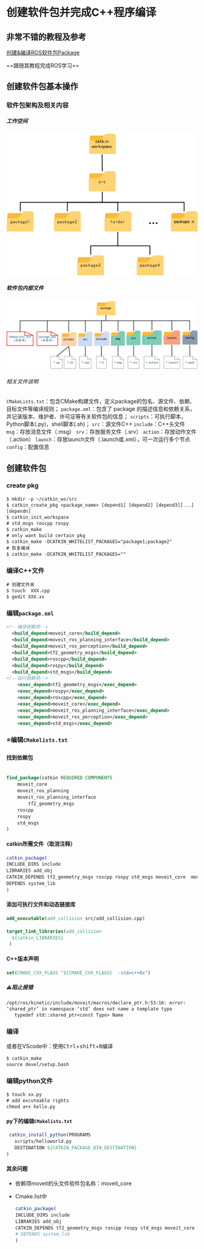 # 创建软件包并完成C++程序编译

## 非常不错的教程及参考

[创建&编译ROS软件包Package](https://blog.csdn.net/CynalFly/article/details/125637949)

==跟随其教程完成ROS学习==

## 创建软件包基本操作

### 软件包架构及相关内容

##### 工作空间

![6ef01066c85e4f0ca73ec906f5880295-1689758946779-2-1691467518086-1](../../../../assets/38_6ef01066c85e4f0ca73ec906f5880295-1689758946779-2-1691467518086-1.png)

##### 软件包内部文件

![a3683819b3314ef191031cd9e26936b1-1691467525412-3](../../../../assets/39_a3683819b3314ef191031cd9e26936b1-1691467525412-3.png)

###### 相关文件说明

`CMakeLists.txt`：包含CMake构建文件，定义package的包名、源文件、依赖、目标文件等编译规则；
`package.xml`：包含了 package 的描述信息和依赖关系，并记录版本、维护者、许可证等有关软件包的信息；
`scripts`：可执行脚本，Python脚本(.py)，shell脚本(.sh)；
`src`：源文件C++
`include`：C++头文件
`msg`：存放消息文件（.msg）
`srv`：存放服务文件（.srv）
`action`：存放动作文件（.action）
`launch`：存放launch文件（.launch或.xml），可一次运行多个节点
`config`：配置信息

## 创建软件包

### create pkg

```shell
$ mkdir -p ~/catkin_ws/src
$ catkin_create_pkg <package_name> [depend1] [depend2] [depend3][...][dependn]
$ catkin_init_workspace
# std_msgs roscpp rospy
$ catkin_make
# only want build certain pkg
$ catkin_make -DCATKIN_WHITELIST_PACKAGES="package1;package2"
# 恢复编译
$ catkin_make -DCATKIN_WHITELIST_PACKAGES=""

```

### 编译C++文件

```shell
# 创建文件夹
$ touch  XXX.cpp
$ gedit XXX.xx
```

### 编辑`package.xml`

```xml
<!--编译依赖项-->
  <build_depend>moveit_core</build_depend>
  <build_depend>moveit_ros_planning_interface</build_depend>
  <build_depend>moveit_ros_perception</build_depend>
  <build_depend>tf2_geometry_msgs</build_depend>
  <build_depend>roscpp</build_depend>
  <build_depend>rospy</build_depend>
  <build_depend>std_msgs</build_depend>  
<!--运行依赖项-->
    <exec_depend>tf2_geometry_msgs</exec_depend>
    <exec_depend>rospy</exec_depend>
    <exec_depend>roscpp</exec_depend>
    <exec_depend>moveit_core</exec_depend>
    <exec_depend>moveit_ros_planning_interface</exec_depend>
    <exec_depend>moveit_ros_perception</exec_depend>
    <exec_depend>std_msgs</exec_depend>
```

### :star:编辑`CMakelists.txt`

#### 找到依赖包

```Cmake

find_package(catkin REQUIRED COMPONENTS
  	moveit_core
    moveit_ros_planning
    moveit_ros_planning_interface
		tf2_geometry_msgs
  	roscpp
  	rospy
  	std_msgs
)
```

#### catkin所需文件（取消注释）

```Cmake
catkin_package(
INCLUDE_DIRS include
LIBRARIES add_obj
CATKIN_DEPENDS tf2_geometry_msgs roscpp rospy std_msgs moveit_core  moveit_ros_planning_interface
DEPENDS system_lib 
)
```

#### 添加可执行文件和动态链接库

```Cmake
add_executable(add_collision src/add_collision.cpp)

target_link_libraries(add_collision
  ${catkin_LIBRARIES}
 )
```

#### C++版本声明

```cmake
set(CMAKE_CXX_FLAGS "${CMAKE_CXX_FLAGS}  -std=c++0x")
```

##### :warning:阻止报错

```shell
/opt/ros/kinetic/include/moveit/macros/declare_ptr.h:53:16: error: ‘shared_ptr’ in namespace ‘std’ does not name a template type
   typedef std::shared_ptr<const Type> Name
```

### 编译

或者在VScode中：使用<kbd>Ctrl</kbd>+<kbd>shift</kbd>+<kbd>B</kbd>编译

```shell
$ catkin_make
source devel/setup.bash
```

### 编辑python文件

```shell
$ touch xx.py
# add excuteable rights
chmod a+x hello.py
```

#### py下的编辑`CMakelists.txt`

```cmake
 catkin_install_python(PROGRAMS
   scripts/helloworld.py
   DESTINATION ${CATKIN_PACKAGE_BIN_DESTINATION}
)
```

#### 其余问题

- 依赖项moveit的头文件软件包名称：moveit_core

- Cmake.list中

  ```Cmake
  catkin_package(
  INCLUDE_DIRS include
  LIBRARIES add_obj
  CATKIN_DEPENDS tf2_geometry_msgs roscpp rospy std_msgs moveit_core  moveit_ros_planning_interface
  # DEPENDS system_lib 
  )
  ```

  

